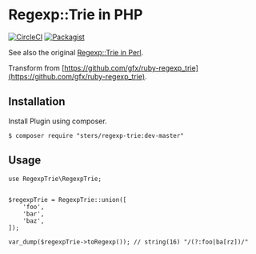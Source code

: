 # Regexp::Trie in PHP

[![CircleCI](https://circleci.com/gh/sters/php-regexp-trie.svg?style=svg)](https://circleci.com/gh/sters/php-regexp-trie)
[![Packagist](https://img.shields.io/packagist/v/sters/regexp-trie.svg)](https://packagist.org/packages/sters/regexp-trie)

See also the original [Regexp::Trie in Perl](https://metacpan.org/pod/Regexp::Trie).

Transform from [https://github.com/gfx/ruby-regexp_trie](https://github.com/gfx/ruby-regexp_trie).


## Installation

Install Plugin using composer.

```
$ composer require "sters/regexp-trie:dev-master"
```

## Usage

```
use RegexpTrie\RegexpTrie;


$regexpTrie = RegexpTrie::union([
    'foo',
    'bar',
    'baz',
]);

var_dump($regexpTrie->toRegexp()); // string(16) "/(?:foo|ba[rz])/"
```
